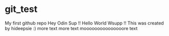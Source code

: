 # git_test
My first github repo
Hey Odin Sup !!
Hello World Wsupp !!
This was created by hideepsie :)
more text more text mooooooooooooooore text